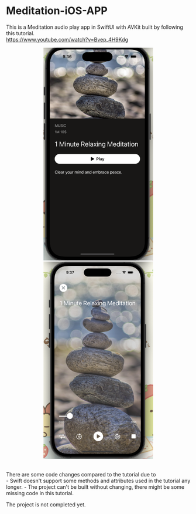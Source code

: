 # Meditation-iOS-APP
This is a Meditation audio play app in SwiftUI with AVKit built by following this tutorial.<br />
https://www.youtube.com/watch?v=Bvep_4H9Kdg <br />

<!-- <img src="/main.png"  width="400" height=auto>
<img src="/player.png"  width="400" height=auto> -->
<p float="left" align="middle">
  <img src="/main.png" width="300" />
  <img src="/player.png" width="300" /> 
</p>

<br />
There are some code changes compared to the tutorial due to <br />
- Swift doesn't support some methods and attributes used in the tutorial any longer. 
- The project can't be built without changing, there might be some missing code in this tutorial.

The project is not completed yet.
